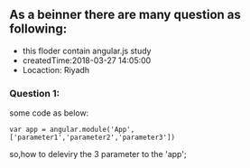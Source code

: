 ## As a beinner there are many question as following:
- this floder contain angular.js study
- createdTime:2018-03-27 14:05:00
- Locaction: Riyadh

###  Question 1:
some code as below:
``` 
var app = angular.module('App',['parameter1','parameter2','parameter3'])
```
so,how to deleviry the 3 parameter to the 'app';